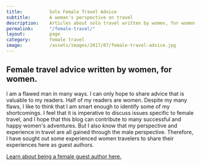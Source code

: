```yaml
---
title: 			Solo Female Travel Advice
subtitle: 		A woman's perspective on travel
description: 	Articles about solo travel written by women, for women. Get tips and tricks about solo female travel from women who have been all around the world.
permalink: 		"/female-travel/"
layout: 		page
category: 		female travel
image: 			/assets/images/2017/07/female-travel-advice.jpg
---
```


## Female travel advice written by women, for women.

I am a flawed man in many ways. I can only hope to share advice that is valuable to my readers. Half of my readers are women. Despite my many flaws, I like to think that I am smart enough to identify some of my shortcomings. I feel that it is imperative to discuss issues specific to female travel, and I hope that this blog can contribute to many successful and happy women's adventures. But I also know that my perspective and experience in travel are all gained through the male perspective. Therefore, I have sought out some experienced women travelers to share their experiences here as guest authors.

[Learn about being a female guest author here.](/guest-author-women/)